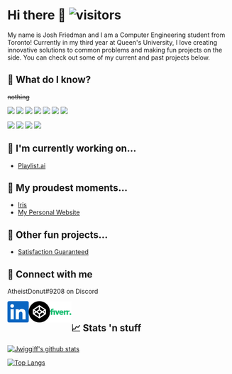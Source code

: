 # Hi there 👋 ![visitors](https://visitor-badge.glitch.me/badge?page_id=Jwiggiff)
My name is Josh Friedman and I am a Computer Engineering student from Toronto! Currently in my third year at Queen's University, I love creating innovative solutions to common problems and making fun projects on the side. You can check out some of my current and past projects below.

## &#129504; What do I know?
~~nothing~~

![](https://img.shields.io/badge/Language-JavaScript-informational?style=flat&logo=JavaScript&logoColor=white&color=brightgreen)
![](https://img.shields.io/badge/Language-HTML5-informational?style=flat&logo=HTML5&logoColor=white&color=brightgreen)
![](https://img.shields.io/badge/Language-CSS3-informational?style=flat&logo=CSS3&logoColor=white&color=brightgreen)
![](https://img.shields.io/badge/Language-React-informational?style=flat&logo=React&logoColor=white&color=brightgreen)
![](https://img.shields.io/badge/Language-Flutter-informational?style=flat&logo=Flutter&logoColor=white&color=yellow)
![](https://img.shields.io/badge/Language-Java-informational?style=flat&logo=Java&logoColor=white&color=orange)
![](https://img.shields.io/badge/Language-C-informational?style=flat&logo=C&logoColor=white&color=red)

![](https://img.shields.io/badge/Tool-Git-informational?style=flat&logo=Git&logoColor=white&color=brightgreen)
![](https://img.shields.io/badge/Tool-AWS-informational?style=flat&logo=amazonaws&logoColor=white&color=brightgreen)
![](https://img.shields.io/badge/Tool-Firebase-informational?style=flat&logo=Firebase&logoColor=white&color=brightgreen)
![](https://img.shields.io/badge/Tool-Linux-informational?style=flat&logo=Linux&logoColor=white&color=yellow)

## &#x1F6A7; I'm currently working on...
- [Playlist.ai](https://github.com/ethanwhitcher/playlist.ai)

## &#128084; My proudest moments...
- [Iris](https://github.com/Jwiggiff/QHacks22)
- [My Personal Website](https://joshfriedman.dev)

## &#127881; Other fun projects...
- [Satisfaction Guaranteed](https://Jwiggiff.github.io/Satisfaction-Guaranteed)

## &#x1F4F2; Connect with me

AtheistDonut#9208 on Discord

<a href="https://www.linkedin.com/in/josh-friedman-1b9222199/">
  <img align="left" alt="Linkedin" src="/assets/linkedin.svg" />
</a>
<a href="https://codepen.io/jwiggiff">
  <img align="left" alt="CodePen" src="/assets/codepen.svg" />
</a>
<a href="https://www.fiverr.com/share/NooP1p">
  <img align="left" alt="Fiverr" src="/assets/fiverr.svg" />
</a>

<br />

## &#x1F4C8; Stats 'n stuff
[![Jwiggiff's github stats](https://github-readme-stats.vercel.app/api?username=jwiggiff&count_private=true&show_icons=true&include_all_commits=true&theme=dark&hide_border=true)](https://github.com/anuraghazra/github-readme-stats)

[![Top Langs](https://github-readme-stats.vercel.app/api/top-langs/?username=jwiggiff&layout=compact&theme=dark&hide_border=true)](https://github.com/anuraghazra/github-readme-stats)


[1]: https://www.linkedin.com/in/josh-friedman-1b9222199/
[2]: https://codepen.io/jwiggiff
[3]: https://www.fiverr.com/share/NooP1p

<!--
**Jwiggiff/Jwiggiff** is a ✨ _special_ ✨ repository because its `README.md` (this file) appears on your GitHub profile.

Here are some ideas to get you started:

- 🔭 I’m currently working on ...
- 🌱 I’m currently learning ...
- 👯 I’m looking to collaborate on ...
- 🤔 I’m looking for help with ...
- 💬 Ask me about ...
- 📫 How to reach me: ...
- 😄 Pronouns: ...
- ⚡ Fun fact: ...
-->
